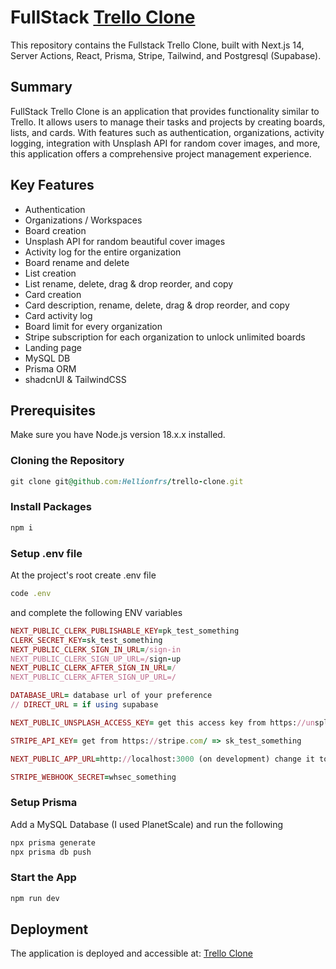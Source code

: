 # FullStack [Trello Clone](trello-clone-git-vitest-next-hellionfrs-projects.vercel.app)
This repository contains the Fullstack Trello Clone, built with Next.js 14, Server Actions, React, Prisma, Stripe, Tailwind, and Postgresql (Supabase).
## Summary
FullStack Trello Clone is an application that provides functionality similar to Trello. It allows users to manage their tasks and projects by creating boards, lists, and cards. With features such as authentication, organizations, activity logging, integration with Unsplash API for random cover images, and more, this application offers a comprehensive project management experience.

## Key Features

- Authentication
- Organizations / Workspaces
- Board creation
- Unsplash API for random beautiful cover images
- Activity log for the entire organization
- Board rename and delete
- List creation
- List rename, delete, drag & drop reorder, and copy
- Card creation
- Card description, rename, delete, drag & drop reorder, and copy
- Card activity log
- Board limit for every organization
- Stripe subscription for each organization to unlock unlimited boards
- Landing page
- MySQL DB
- Prisma ORM
- shadcnUI & TailwindCSS
## Prerequisites

Make sure you have Node.js version 18.x.x installed.

### Cloning the Repository

```ruby
git clone git@github.com:Hellionfrs/trello-clone.git
```

### Install Packages

```ruby
npm i
```

### Setup .env file
At the project's root create .env file
```ruby
code .env
```
and complete the following ENV variables
```ruby
NEXT_PUBLIC_CLERK_PUBLISHABLE_KEY=pk_test_something
CLERK_SECRET_KEY=sk_test_something
NEXT_PUBLIC_CLERK_SIGN_IN_URL=/sign-in
NEXT_PUBLIC_CLERK_SIGN_UP_URL=/sign-up
NEXT_PUBLIC_CLERK_AFTER_SIGN_IN_URL=/
NEXT_PUBLIC_CLERK_AFTER_SIGN_UP_URL=/

DATABASE_URL= database url of your preference
// DIRECT_URL = if using supabase

NEXT_PUBLIC_UNSPLASH_ACCESS_KEY= get this access key from https://unsplash.com/

STRIPE_API_KEY= get from https://stripe.com/ => sk_test_something

NEXT_PUBLIC_APP_URL=http://localhost:3000 (on development) change it to the link after the deployment with the new link u get on vercel or any other application you are using for deployment

STRIPE_WEBHOOK_SECRET=whsec_something
```

### Setup Prisma
Add a MySQL Database (I used PlanetScale) and run the following 
```ruby
npx prisma generate
npx prisma db push
```

### Start the App

```ruby
npm run dev
```

## Deployment
The application is deployed and accessible at: [Trello Clone](trello-clone-git-vitest-next-hellionfrs-projects.vercel.app)

